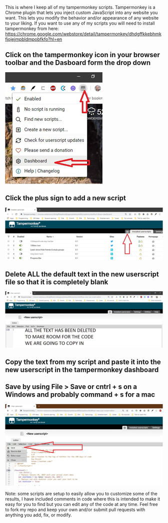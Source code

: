 This is where I keep all of my tampermonkey scripts.
Tampermonkey is a Chrome plugin that lets you inject custom JavaScript into any website you want.
This lets you modify the behavior and/or appearance of any website to your liking.
If you want to use any of my scripts you will need to install tampermonkey from here: 
https://chrome.google.com/webstore/detail/tampermonkey/dhdgffkkebhmkfjojejmpbldmpobfkfo?hl=en

## Click on the tampermonkey icon in your browser toolbar and the Dasboard form the drop down
![tampermonkey icon](/howToPics/SelectTamperMonkeyDashboard.jpg?raw=true "tampermonkey icon")

## Click the plus sign to add a new script
![plus sign](/howToPics/clickOnPlus.jpg?raw=true "plus sign")

## Delete ALL the default text in the new userscript file so that it is completely blank
![deleted text](/howToPics/deleteAllTextToMakeRoomForNewCode.jpg?raw=true "deleted text")

## Copy the text from my script and paste it into the new userscript in the tampermonkey dashboard

## Save by using File > Save or cntrl + s on a Windows and probably command + s for a mac
![copied in code file save](/howToPics/copiedInCodeFileSave.jpg?raw=true "copied in code file > save")

Note: some scripts are setup to easily allow you to customize some of the results, I have included comments in code where this is intended to make it easy for you to find but you can edit any of the code at any time. Feel free to fork my repo and keep your own and/or submit pull requests with anything you add, fix, or modify. 